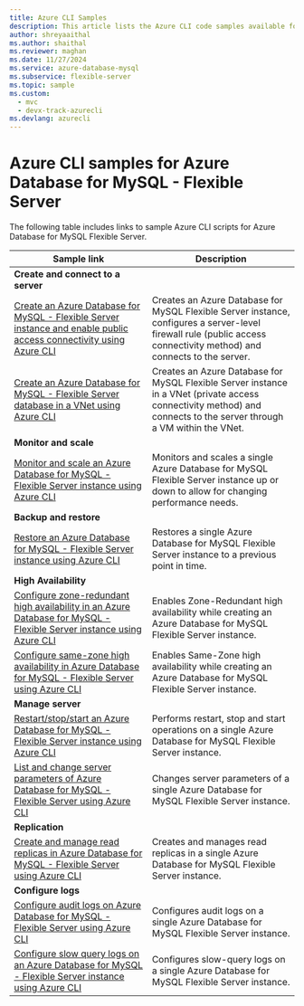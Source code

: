 ```yaml
---
title: Azure CLI Samples
description: This article lists the Azure CLI code samples available for interacting with Azure Database for MySQL - Flexible Server.
author: shreyaaithal
ms.author: shaithal
ms.reviewer: maghan
ms.date: 11/27/2024
ms.service: azure-database-mysql
ms.subservice: flexible-server
ms.topic: sample
ms.custom:
  - mvc
  - devx-track-azurecli
ms.devlang: azurecli
---
```

# Azure CLI samples for Azure Database for MySQL - Flexible Server

The following table includes links to sample Azure CLI scripts for Azure Database for MySQL Flexible Server.

| Sample link | Description |
| --- | --- |
| **Create and connect to a server** | |
| [Create an Azure Database for MySQL - Flexible Server instance and enable public access connectivity using Azure CLI](scripts/sample-cli-create-connect-public-access.md) | Creates an Azure Database for MySQL Flexible Server instance, configures a server-level firewall rule (public access connectivity method) and connects to the server. |
| [Create an Azure Database for MySQL - Flexible Server database in a VNet using Azure CLI](scripts/sample-cli-create-connect-private-access.md) | Creates an Azure Database for MySQL Flexible Server instance in a VNet (private access connectivity method) and connects to the server through a VM within the VNet. |
| **Monitor and scale** | |
| [Monitor and scale an Azure Database for MySQL - Flexible Server instance using Azure CLI](scripts/sample-cli-monitor-and-scale.md) | Monitors and scales a single Azure Database for MySQL Flexible Server instance up or down to allow for changing performance needs. |
| **Backup and restore** | |
| [Restore an Azure Database for MySQL - Flexible Server instance using Azure CLI](scripts/sample-cli-restore-server.md) | Restores a single Azure Database for MySQL Flexible Server instance to a previous point in time. |
| **High Availability** | |
| [Configure zone-redundant high availability in an Azure Database for MySQL - Flexible Server instance using Azure CLI](scripts/sample-cli-zone-redundant-ha.md) | Enables Zone-Redundant high availability while creating an Azure Database for MySQL Flexible Server instance. |
| [Configure same-zone high availability in Azure Database for MySQL - Flexible Server using Azure CLI](scripts/sample-cli-same-zone-ha.md) | Enables Same-Zone high availability while creating an Azure Database for MySQL Flexible Server instance. |
| **Manage server** | |
| [Restart/stop/start an Azure Database for MySQL - Flexible Server instance using Azure CLI](scripts/sample-cli-restart-stop-start.md) | Performs restart, stop and start operations on a single Azure Database for MySQL Flexible Server instance. |
| [List and change server parameters of Azure Database for MySQL - Flexible Server using Azure CLI](scripts/sample-cli-change-server-parameters.md) | Changes server parameters of a single Azure Database for MySQL Flexible Server instance. |
| **Replication** | |
| [Create and manage read replicas in Azure Database for MySQL - Flexible Server using Azure CLI](scripts/sample-cli-read-replicas.md) | Creates and manages read replicas in a single Azure Database for MySQL Flexible Server instance. |
| **Configure logs** | |
| [Configure audit logs on Azure Database for MySQL - Flexible Server using Azure CLI](scripts/sample-cli-audit-logs.md) | Configures audit logs on a single Azure Database for MySQL Flexible Server instance. |
| [Configure slow query logs on an Azure Database for MySQL - Flexible Server instance using Azure CLI](scripts/sample-cli-slow-query-logs.md) | Configures slow-query logs on a single Azure Database for MySQL Flexible Server instance. |
